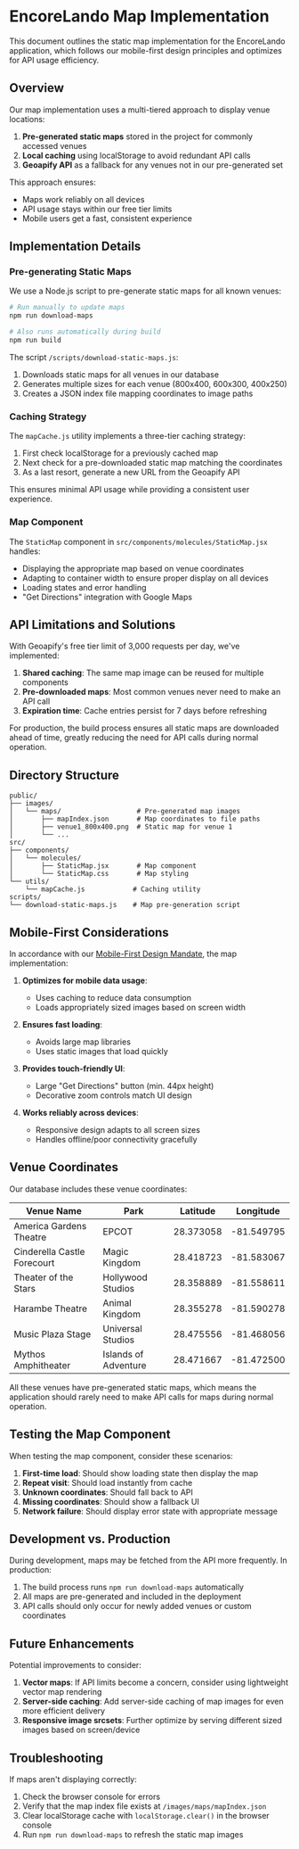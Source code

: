 # EncoreLando Map Implementation

This document outlines the static map implementation for the EncoreLando application, which follows our mobile-first design principles and optimizes for API usage efficiency.

## Overview

Our map implementation uses a multi-tiered approach to display venue locations:

1. **Pre-generated static maps** stored in the project for commonly accessed venues
2. **Local caching** using localStorage to avoid redundant API calls
3. **Geoapify API** as a fallback for any venues not in our pre-generated set

This approach ensures:
- Maps work reliably on all devices
- API usage stays within our free tier limits
- Mobile users get a fast, consistent experience

## Implementation Details

### Pre-generating Static Maps

We use a Node.js script to pre-generate static maps for all known venues:

```bash
# Run manually to update maps
npm run download-maps

# Also runs automatically during build
npm run build
```

The script `/scripts/download-static-maps.js`:
1. Downloads static maps for all venues in our database
2. Generates multiple sizes for each venue (800x400, 600x300, 400x250)
3. Creates a JSON index file mapping coordinates to image paths

### Caching Strategy

The `mapCache.js` utility implements a three-tier caching strategy:

1. First check localStorage for a previously cached map
2. Next check for a pre-downloaded static map matching the coordinates
3. As a last resort, generate a new URL from the Geoapify API

This ensures minimal API usage while providing a consistent user experience.

### Map Component

The `StaticMap` component in `src/components/molecules/StaticMap.jsx` handles:
- Displaying the appropriate map based on venue coordinates
- Adapting to container width to ensure proper display on all devices
- Loading states and error handling
- "Get Directions" integration with Google Maps

## API Limitations and Solutions

With Geoapify's free tier limit of 3,000 requests per day, we've implemented:

1. **Shared caching**: The same map image can be reused for multiple components
2. **Pre-downloaded maps**: Most common venues never need to make an API call
3. **Expiration time**: Cache entries persist for 7 days before refreshing

For production, the build process ensures all static maps are downloaded ahead of time, greatly reducing the need for API calls during normal operation.

## Directory Structure

```
public/
├── images/
│   └── maps/                   # Pre-generated map images
│       ├── mapIndex.json       # Map coordinates to file paths
│       ├── venue1_800x400.png  # Static map for venue 1
│       └── ...
src/
├── components/
│   └── molecules/
│       ├── StaticMap.jsx       # Map component
│       └── StaticMap.css       # Map styling
└── utils/
    └── mapCache.js            # Caching utility
scripts/
└── download-static-maps.js    # Map pre-generation script
```

## Mobile-First Considerations

In accordance with our [Mobile-First Design Mandate](./wireframes.md), the map implementation:

1. **Optimizes for mobile data usage**:
   - Uses caching to reduce data consumption
   - Loads appropriately sized images based on screen width

2. **Ensures fast loading**:
   - Avoids large map libraries
   - Uses static images that load quickly

3. **Provides touch-friendly UI**:
   - Large "Get Directions" button (min. 44px height)
   - Decorative zoom controls match UI design

4. **Works reliably across devices**:
   - Responsive design adapts to all screen sizes
   - Handles offline/poor connectivity gracefully

## Venue Coordinates

Our database includes these venue coordinates:

| Venue Name | Park | Latitude | Longitude |
|------------|------|----------|-----------|
| America Gardens Theatre | EPCOT | 28.373058 | -81.549795 |
| Cinderella Castle Forecourt | Magic Kingdom | 28.418723 | -81.583067 |
| Theater of the Stars | Hollywood Studios | 28.358889 | -81.558611 |
| Harambe Theatre | Animal Kingdom | 28.355278 | -81.590278 |
| Music Plaza Stage | Universal Studios | 28.475556 | -81.468056 |
| Mythos Amphitheater | Islands of Adventure | 28.471667 | -81.472500 |

All these venues have pre-generated static maps, which means the application should rarely need to make API calls for maps during normal operation.

## Testing the Map Component

When testing the map component, consider these scenarios:

1. **First-time load**: Should show loading state then display the map
2. **Repeat visit**: Should load instantly from cache
3. **Unknown coordinates**: Should fall back to API
4. **Missing coordinates**: Should show a fallback UI
5. **Network failure**: Should display error state with appropriate message

## Development vs. Production

During development, maps may be fetched from the API more frequently. In production:

1. The build process runs `npm run download-maps` automatically
2. All maps are pre-generated and included in the deployment
3. API calls should only occur for newly added venues or custom coordinates

## Future Enhancements

Potential improvements to consider:

1. **Vector maps**: If API limits become a concern, consider using lightweight vector map rendering
2. **Server-side caching**: Add server-side caching of map images for even more efficient delivery
3. **Responsive image srcsets**: Further optimize by serving different sized images based on screen/device

## Troubleshooting

If maps aren't displaying correctly:

1. Check the browser console for errors
2. Verify that the map index file exists at `/images/maps/mapIndex.json`
3. Clear localStorage cache with `localStorage.clear()` in the browser console
4. Run `npm run download-maps` to refresh the static map images
